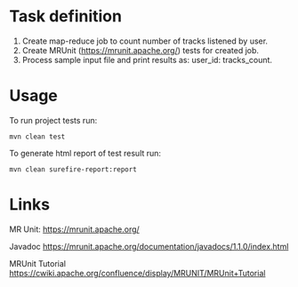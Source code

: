 # Task definition

1. Create map-reduce job to count number of tracks listened by user.
2. Create MRUnit (https://mrunit.apache.org/) tests for created job.
3. Process sample input file and print results as: user_id: tracks_count.

# Usage

To run project tests run:

    mvn clean test

To generate html report of test result run:

    mvn clean surefire-report:report

# Links

MR Unit:
https://mrunit.apache.org/ 

Javadoc
https://mrunit.apache.org/documentation/javadocs/1.1.0/index.html 

MRUnit Tutorial
https://cwiki.apache.org/confluence/display/MRUNIT/MRUnit+Tutorial